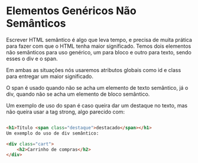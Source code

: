 # Elementos Genéricos Não Semânticos

Escrever HTML semântico é algo que leva tempo, e precisa de muita prática para fazer com que o HTML tenha maior significado. Temos dois elementos não semânticos para uso genérico, um para bloco e outro para texto, sendo esses o div e o span.

Em ambas as situações nós usaremos atributos globais como id e class para entregar um maior significado.

O span é usado quando não se acha um elemento de texto semântico, já o div, quando não se acha um elemento de bloco semântico.

Um exemplo de uso do span é caso queira dar um destaque no texto, mas não queira usar a tag strong, algo parecido com:

```html

<h1>Título <span class="destaque">destacado</span></h1>
Um exemplo do uso de div semântico:

<div class="cart">
    <h2>Carrinho de compras</h2>
</div>

```